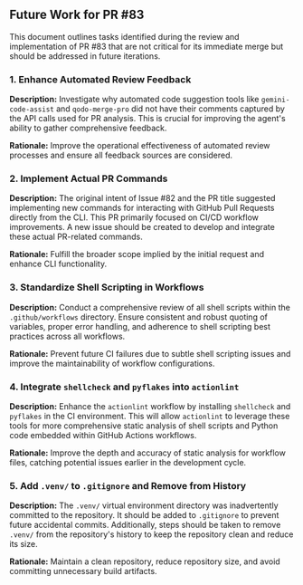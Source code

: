 ## Future Work for PR #83

This document outlines tasks identified during the review and implementation of PR #83 that are not critical for its immediate merge but should be addressed in future iterations.

### 1. Enhance Automated Review Feedback

**Description:** Investigate why automated code suggestion tools like `gemini-code-assist` and `qodo-merge-pro` did not have their comments captured by the API calls used for PR analysis. This is crucial for improving the agent's ability to gather comprehensive feedback.

**Rationale:** Improve the operational effectiveness of automated review processes and ensure all feedback sources are considered.

### 2. Implement Actual PR Commands

**Description:** The original intent of Issue #82 and the PR title suggested implementing new commands for interacting with GitHub Pull Requests directly from the CLI. This PR primarily focused on CI/CD workflow improvements. A new issue should be created to develop and integrate these actual PR-related commands.

**Rationale:** Fulfill the broader scope implied by the initial request and enhance CLI functionality.

### 3. Standardize Shell Scripting in Workflows

**Description:** Conduct a comprehensive review of all shell scripts within the `.github/workflows` directory. Ensure consistent and robust quoting of variables, proper error handling, and adherence to shell scripting best practices across all workflows.

**Rationale:** Prevent future CI failures due to subtle shell scripting issues and improve the maintainability of workflow configurations.

### 4. Integrate `shellcheck` and `pyflakes` into `actionlint`

**Description:** Enhance the `actionlint` workflow by installing `shellcheck` and `pyflakes` in the CI environment. This will allow `actionlint` to leverage these tools for more comprehensive static analysis of shell scripts and Python code embedded within GitHub Actions workflows.

**Rationale:** Improve the depth and accuracy of static analysis for workflow files, catching potential issues earlier in the development cycle.

### 5. Add `.venv/` to `.gitignore` and Remove from History

**Description:** The `.venv/` virtual environment directory was inadvertently committed to the repository. It should be added to `.gitignore` to prevent future accidental commits. Additionally, steps should be taken to remove `.venv/` from the repository's history to keep the repository clean and reduce its size.

**Rationale:** Maintain a clean repository, reduce repository size, and avoid committing unnecessary build artifacts.